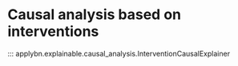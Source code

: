 # Causal analysis based on interventions

::: applybn.explainable.causal_analysis.InterventionCausalExplainer